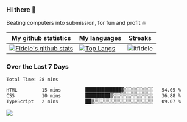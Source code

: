 ### Hi there 👋
<p>Beating computers into submission, for fun and profit 🔥</p>

|My github statistics|My languages|Streaks|
|-|-|-|
|[![Fidele's github stats](https://github-readme-stats.vercel.app/api?username=itfidele&count_private=true&show_icons=true&theme=dark&hide_title=true)](https://github.com/itfidele)|[![Top Langs](https://github-readme-stats.vercel.app/api/top-langs/?username=itfidele&show_icons=true&langs_count=8&theme=dark&layout=compact&hide_title=true)](https://github.com/itfidele)|![itfidele](https://github-readme-streak-stats.herokuapp.com/?user=itfidele&theme=dark)

### Over the Last 7 Days
<!--START_SECTION:waka-->

```txt
Total Time: 28 mins

HTML         15 mins         █████████████▓░░░░░░░░░░░   54.05 %
CSS          10 mins         █████████▒░░░░░░░░░░░░░░░   36.88 %
TypeScript   2 mins          ██▒░░░░░░░░░░░░░░░░░░░░░░   09.07 %
```

<!--END_SECTION:waka-->



![](https://komarev.com/ghpvc/?username=itfidele)
